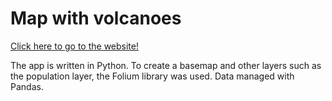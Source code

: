 # Map with volcanoes

[Click here to go to the website!](https://unruffled-pasteur-fb5da7.netlify.app/)

The app is written in Python. To create a basemap and other layers such as the population layer, the Folium library was used. Data managed with Pandas.

